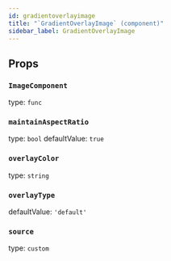 ```yaml
---
id: gradientoverlayimage
title: "`GradientOverlayImage` (component)"
sidebar_label: GradientOverlayImage
---
```



Props
-----

### `ImageComponent`

type: `func`


### `maintainAspectRatio`

type: `bool`
defaultValue: `true`


### `overlayColor`

type: `string`


### `overlayType`

defaultValue: `'default'`


### `source`

type: `custom`

